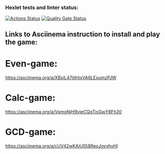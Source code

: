 ### Hexlet tests and linter status:
[![Actions Status](https://github.com/AlexStukovnikov/frontend-project-44/actions/workflows/hexlet-check.yml/badge.svg)](https://github.com/AlexStukovnikov/frontend-project-44/actions)
[![Quality Gate Status](https://sonarcloud.io/api/project_badges/measure?project=AlexStukovnikov_frontend-project-44&metric=alert_status)](https://sonarcloud.io/summary/new_code?id=AlexStukovnikov_frontend-project-44)

## Links to Asciinema instruction to install and play the game:

# Even-game:
https://asciinema.org/a/XBxjL47jtiHjxVA6LExumzPJW

# Calc-game:
https://asciinema.org/a/VgmoNjH9yieCQgTisGwY8Fh20

# GCD-game:
https://asciinema.org/a/cUV42wKAiUIl58ReoJoyvhvHl